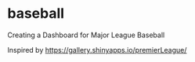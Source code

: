 # baseball
Creating a Dashboard for Major League Baseball

Inspired by https://gallery.shinyapps.io/premierLeague/
